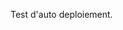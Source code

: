 <!-- 
.. title: Test
.. slug: test
.. date: 2017-02-20 22:00:43 UTC+01:00
.. tags: 
.. category: 
.. link: 
.. description: 
.. type: text
-->

Test d'auto deploiement.
